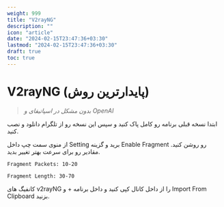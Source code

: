 ```yaml
---
weight: 999
title: "V2rayNG"
description: ""
icon: "article"
date: "2024-02-15T23:47:36+03:30"
lastmod: "2024-02-15T23:47:36+03:30"
draft: true
toc: true
---
```

# V2rayNG (پایدارترین روش)

> *بدون مشکل در اسپاتیفای و OpenAI*

ابتدا نسخه قبلی برنامه رو کامل پاک کنید و سپس این نسخه رو از تلگرام دانلود و نصب کنید.



از منوی سمت چپ داخل Setting برید و گزینه Enable Fragment رو روشن کنید.
مقادیر رو برای سرعت بهتر تغییر بدید.
```
Fragment Packets: 10-20

Fragment Length: 30-70
```

کانفیگ های v2rayNG را از داخل کانال کپی کنید و داخل برنامه + و Import From Clipboard بزنید.

